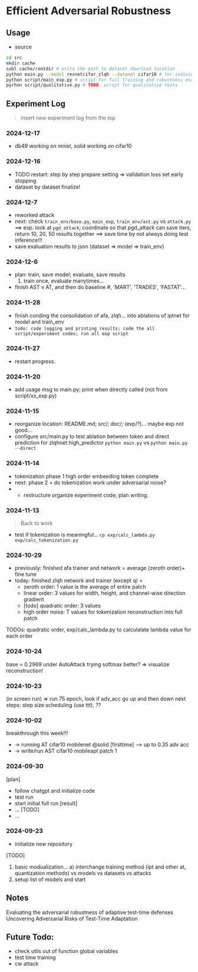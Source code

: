 # Efficient Adversarial Robustness

## Usage
- source 
```bash
cd src
mkdir cache
subl cache/rootdir # write the path to dataset download location
python main.py --model resnetcifar_zlqh --dataset cifar10 # for individual runs
python script/main_exp.py # script for full training and robustness evaluation
pyrhon script/qualitative.py # TODO: script for qualitative tests
```

## Experiment Log

> insert new experiment log from the top

### 2024-12-17
- db49 working on mnist, solid working on cifar10


### 2024-12-16
- TODO restart: step by step prepare setting => validation loss set early stopping
- dataset by dataset finalize!

### 2024-12-7
- reworked attack
- next: check `train_env/base.py`, `main_exp`, `train_env/ast.py` vs `attack.py` ==> esp. look at `pgd_attack`; coordinate so that pgd_attack can save iters, return 10, 20, 50 results together
==> save time by not always doing test inference!!!
- save evaluation results to json (dataset => model => train_env)

### 2024-12-6
- plan: train, save model; evaluate, save results
  1. train once, evaluate manytimes...
- finish AST v AT, and then do baseline #, 'MART', 'TRADES', 'FASTAT'...

### 2024-11-28
- finish conding the consolidation of afa, zlqh... into ablations of iptnet for model and train_env
- `todo: code logging and printing results; code the all script/experiment codes; run all exp script`

### 2024-11-27
- restart progress.

### 2024-11-20
- add usage msg to main.py; print when directly called (not from script/xx_exp.py)

### 2024-11-15
- reorganize location: README.md; src/; doc/; (exp/?)... maybe exp not good...
- configure src/main.py to test ablation between token and direct prediction for zlqhnet.high_predictor
  `python main.py` vs `python main.py --direct`

### 2024-11-14
- tokenization phase 1 high order embeeding token complete
- next: phase 2 = do tokenization work under adversarial noise?
- + restructure organize experiment code; plan writing. 

### 2024-11-13
> Back to work
- test if tokenization is meaningful... `cp exp/calc_lambda.py exp/calc_tokenization.py`

### 2024-10-29
- previously: finished afa trainer and network = average (zeroth order)+ fine tune
- today: finished zlqh network and trainer (except q) = 
  - zeroth order: 1 value is the average of entire patch
  - linear order: 3 values for width, height, and channel-wise direction gradient
  - [todo] quadratic order: 3 values
  - high order noise: T values for tokenization reconstruction into full patch

TODOs: quadratic order, exp/calc_lambda.py to calculalate lambda value for each order

### 2024-10-24
base = 0.2969 under AutoAttack
trying softmax better? => visualize reconstruction!

### 2024-10-23
(in screen run) => run 75 epoch, look if adv_acc go up and then down
next steps: step size scheduling (use ttt), ??


### 2024-10-02

breakthrough this week!!!
- -> running AT cifar10 mobilenet @solid [firsttime] --> up to 0.35 adv acc
- -> write/run AST cifar10 mobileapt patch 1

### 2024-09-30

[plan]
- follow chatgpt and initialize code
- test run 
- start initial full run
[result]
- ...
[TODO]
- ...

### 2024-09-23
- initialize new repository

[TODO]
1. basic modualization... a) interchange training method (ipt and other at, quantization methods) vs models vs datasets vs attacks
2. setup list of models and start 

## Notes

Evaluating the adversarial robustness of adaptive test-time defenses
Uncovering Adversarial Risks of Test-Time Adaptation

## Future Todo:
- check utils out of function global variables
- test time training
- cw attack